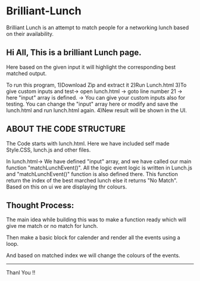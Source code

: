 # Brilliant-Lunch
Brilliant Lunch is an attempt to match people for a networking lunch based on their availability.

Hi All, This is a brilliant Lunch page. 
----------------------------------------
Here based on the given input it will highlight the corresponding best matched output.

To run this program,
1)Download Zip and extract it
2)Run Lunch.html
3)To give custom inputs and test-> open lunch.html -> 
	goto line number 21 -> here "input" array is defined. -> You can give your custom inputs also for testing.
	You can change the "input" array here or modify and save the lunch.html and run lunch.html again.
4)New result will be shown in the UI.


ABOUT THE CODE STRUCTURE
----------------------------
The Code starts with lunch.html.
Here we have included self made Style.CSS, lunch.js and other files.

In lunch.html->
    We have defined "input" array, and we have called our main function "matchLunchEvent()".
    All the logic event logic is written in Lunch.js and "matchLunchEvent()" function is also defined there.
    This function return the index of the best marched lunch else it returns "No Match".
    Based on this on ui we are displaying thr colours.


Thought Process:
------------------
 
 The main idea while building this was to make a function ready which will give me match or no match for lunch.

 Then make a basic block for calender and render all the events using a loop.

 And based on matched index we will change the colours of the events.

----------------------------------------------------------------------------------------------------------------------------
 Thanl You !!



